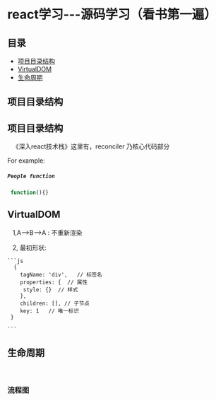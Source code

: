 # react学习---源码学习（看书第一遍）
## 目录
<ul>
 <li><a href="#1">项目目录结构</a></li>
 <li><a href="#2">VirtualDOM</a></li>
 <li><a href="#3">生命周期</a></li>
</ul>


## 项目目录结构
<h2 id="1">项目目录结构</h2>
    《深入react技术栈》这里有，reconciler 乃核心代码部分

For example:

##### `People function`

```js
 function(){}

```

<h2 id="2">VirtualDOM</h2>

    1,A-->B-->A : 不重新渲染
    
    2, 最初形状:
    
    ```js
      {
        tagName: 'div',   // 标签名
        properties: {  // 属性
         style: {}  // 样式
        },
        children: [], // 子节点
        key: 1   // 唯一标识
     }
     
    ```


<h2 id="3">生命周期</h2>
      <h3>流程图</h3>
      
      
